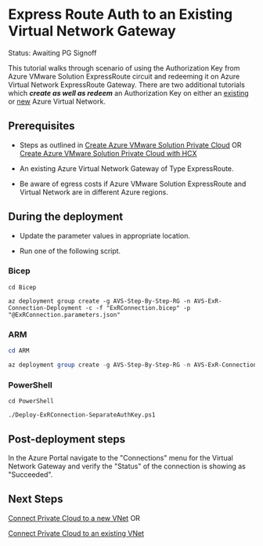 # Express Route Auth to an Existing Virtual Network Gateway
Status: Awaiting PG Signoff

This tutorial walks through scenario of using the Authorization Key from Azure VMware Solution ExpressRoute circuit and redeeming it on Azure Virtual Network ExpressRoute Gateway. There are two additional tutorials which ***create as well as redeem*** an Authorization Key on either an [existing](../../Networking/AVS-to-VNet-ExistingVNet/readme.md) or [new](../../Networking/AVS-to-VNet-NewVNet/readme.md) Azure Virtual Network.

## Prerequisites

* Steps as outlined in [Create Azure VMware Solution Private Cloud](../../PrivateCloud/AVS-PrivateCloud/readme.md)  OR [Create Azure VMware Solution Private Cloud with HCX](../../PrivateCloud/AVS-PrivateCloud-WithHCX/readme.md)

* An existing Azure Virtual Network Gateway of Type ExpressRoute.

* Be aware of egress costs if Azure VMware Solution ExpressRoute and Virtual Network are in different Azure regions.

## During the deployment

* Update the parameter values in appropriate location.

* Run one of the following script.

### Bicep

```azurecli-interactive
cd Bicep

az deployment group create -g AVS-Step-By-Step-RG -n AVS-ExR-Connection-Deployment -c -f "ExRConnection.bicep" -p "@ExRConnection.parameters.json"
```

### ARM

```powershell
cd ARM

az deployment group create -g AVS-Step-By-Step-RG -n AVS-ExR-Connection-Deployment -c -f "ExRConnection.deploy.json" -p "@ExRConnection.parameters.json"
```

### PowerShell

```azurepowershell-interactive
cd PowerShell

./Deploy-ExRConnection-SeparateAuthKey.ps1
```

## Post-deployment steps

In the Azure Portal navigate to the "Connections" menu for the Virtual Network Gateway and verify the "Status" of the connection is showing as "Succeeded".

## Next Steps

[Connect Private Cloud to a new VNet](../../Networking/AVS-to-VNet-NewVNet/readme.md) OR

[Connect Private Cloud to an existing VNet](../../Networking/AVS-to-VNet-ExistingVNet/readme.md)
